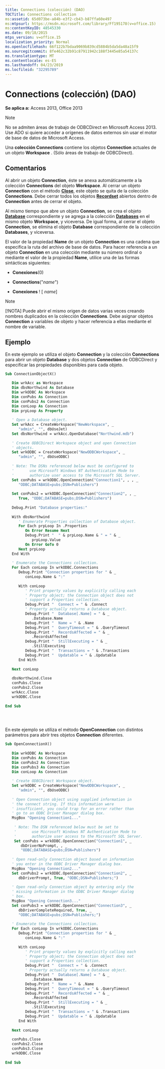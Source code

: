 ```yaml
---
title: Connections (colección) (DAO)
TOCTitle: Connections collection
ms:assetid: 65d073be-a84b-e3f2-cb43-b87ffa60e497
ms:mtpsurl: https://msdn.microsoft.com/library/Ff195178(v=office.15)
ms:contentKeyID: 48545330
ms.date: 09/18/2015
mtps_version: v=office.15
localization_priority: Normal
ms.openlocfilehash: 66f122b7bdaa9069b839cd5884b5da5da48a15f9
ms.sourcegitcommit: 8fe462c32b91c87911942c188f3445e85a54137c
ms.translationtype: MT
ms.contentlocale: es-ES
ms.lasthandoff: 04/23/2019
ms.locfileid: "32295789"
---
```

# <a name="connections-collection-dao"></a>Connections (colección) (DAO)

**Se aplica a:** Access 2013, Office 2013

> [!NOTE]
> No se admiten áreas de trabajo de ODBCDirect en Microsoft Access 2013. Use ADO si quiere acceder a orígenes de datos externos sin usar el motor de base de datos de Microsoft Access.

Una **colección Connections** contiene los objetos **Connection** actuales de un objeto **Workspace** . (Sólo áreas de trabajo de ODBCDirect).

## <a name="remarks"></a>Comentarios

Al abrir un objeto **Connection**, éste se anexa automáticamente a la colección **Connections** del objeto **Workspace**. Al cerrar un objeto **Connection** con el método **[Close](connection-close-method-dao.md)**, este objeto se quita de la colección **Connections**. Debe cerrar todos los objetos **[Recordset](recordset-object-dao.md)** abiertos dentro de **Connection** antes de cerrar el objeto.

Al mismo tiempo que abre un objeto **Connection**, se crea el objeto **[Database](database-object-dao.md)** correspondiente y se agrega a la colección **[Databases](databases-collection-dao.md)** en el mismo objeto **Workspace**, y viceversa. De igual forma, al cerrar el objeto **Connection**, se elimina el objeto **Database** correspondiente de la colección **Databases**, y viceversa.

El valor de la propiedad **Name** de un objeto **Connection** es una cadena que especifica la ruta del archivo de base de datos. Para hacer referencia a un objeto **Connection** en una colección mediante su número ordinal o mediante el valor de la propiedad **Name**, utilice una de las formas sintácticas siguientes:

- **Conexiones**(0)

- **Connections**("*name*")

- **Conexiones** \! \[ *name*\]


> [!NOTE]
> [!NOTA] Puede abrir el mismo origen de datos varias veces creando nombres duplicados en la colección **Connections**. Debe asignar objetos **Connection** a variables de objeto y hacer referencia a ellas mediante el nombre de variable.


## <a name="example"></a>Ejemplo

En este ejemplo se utiliza el objeto **Connection** y la colección **Connections** para abrir un objeto **Database** y dos objetos **Connection** de ODBCDirect y especificar las propiedades disponibles para cada objeto.

```vb 
Sub ConnectionObjectX() 
 
   Dim wrkAcc as Workspace 
   Dim dbsNorthwind As Database 
   Dim wrkODBC As Workspace 
   Dim conPubs As Connection 
   Dim conPubs2 As Connection 
   Dim conLoop As Connection 
   Dim prpLoop As Property 
 
   ' Open a Database object. 
   Set wrkAcc = CreateWorkspace("NewWorkspace", _ 
      "admin", "", dbUseJet) 
   Set dbsNorthwind = wrkAcc.OpenDatabase("Northwind.mdb") 
 
   ' Create ODBCDirect Workspace object and open Connection 
   ' objects. 
   Set wrkODBC = CreateWorkspace("NewODBCWorkspace", _ 
      "admin", "", dbUseODBC) 
       
   ' Note: The DSNs referenced below must be configured to  
   '       use Microsoft Windows NT Authentication Mode to  
   '       authorize user access to the Microsoft SQL Server. 
   Set conPubs = wrkODBC.OpenConnection("Connection1", , , _ 
      "ODBC;DATABASE=pubs;DSN=Publishers") 
       
   Set conPubs2 = wrkODBC.OpenConnection("Connection2", , _ 
      True, "ODBC;DATABASE=pubs;DSN=Publishers") 
 
   Debug.Print "Database properties:" 
 
   With dbsNorthwind 
      ' Enumerate Properties collection of Database object. 
      For Each prpLoop In .Properties 
         On Error Resume Next 
         Debug.Print "  " & prpLoop.Name & " = " & _ 
            prpLoop.Value 
         On Error GoTo 0 
      Next prpLoop 
   End With 
 
   ' Enumerate the Connections collection. 
   For Each conLoop In wrkODBC.Connections 
      Debug.Print "Connection properties for " & _ 
         conLoop.Name & ":" 
 
      With conLoop 
         ' Print property values by explicitly calling each 
         ' Property object; the Connection object does not 
         ' support a Properties collection. 
         Debug.Print "  Connect = " & .Connect 
         ' Property actually returns a Database object. 
         Debug.Print "  Database[.Name] = " & _ 
            .Database.Name 
         Debug.Print "  Name = " & .Name 
         Debug.Print "  QueryTimeout = " & .QueryTimeout 
         Debug.Print "  RecordsAffected = " & _ 
            .RecordsAffected 
         Debug.Print "  StillExecuting = " & _ 
            .StillExecuting 
         Debug.Print "  Transactions = " & .Transactions 
         Debug.Print "  Updatable = " & .Updatable 
      End With 
 
   Next conLoop 
 
   dbsNorthwind.Close 
   conPubs.Close 
   conPubs2.Close 
   wrkAcc.Close 
   wrkODBC.Close 
 
End Sub 
 
```

<br/>

En este ejemplo se utiliza el método **OpenConnection** con distintos parámetros para abrir tres objetos **Connection** diferentes.

```vb 
Sub OpenConnectionX() 
 
   Dim wrkODBC As Workspace 
   Dim conPubs As Connection 
   Dim conPubs2 As Connection 
   Dim conPubs3 As Connection 
   Dim conLoop As Connection 
 
   ' Create ODBCDirect Workspace object. 
   Set wrkODBC = CreateWorkspace("NewODBCWorkspace", _ 
      "admin", "", dbUseODBC) 
 
   ' Open Connection object using supplied information in  
   ' the connect string. If this information were  
   ' insufficient, you could trap for an error rather than  
   ' go to an ODBC Driver Manager dialog box. 
   MsgBox "Opening Connection1..." 
       
    ' Note: The DSN referenced below must be set to  
    '       use Microsoft Windows NT Authentication Mode to  
    '       authorize user access to the Microsoft SQL Server. 
    Set conPubs = wrkODBC.OpenConnection("Connection1", _ 
       dbDriverNoPrompt, , _ 
       "ODBC;DATABASE=pubs;DSN=Publishers") 
 
   ' Open read-only Connection object based on information  
   ' you enter in the ODBC Driver Manager dialog box. 
   MsgBox "Opening Connection2..." 
   Set conPubs2 = wrkODBC.OpenConnection("Connection2", _ 
      dbDriverPrompt, True, "ODBC;DSN=Publishers;") 
 
   ' Open read-only Connection object by entering only the  
   ' missing information in the ODBC Driver Manager dialog  
   ' box. 
   MsgBox "Opening Connection3..." 
   Set conPubs3 = wrkODBC.OpenConnection("Connection3", _ 
      dbDriverCompleteRequired, True, _ 
      "ODBC;DATABASE=pubs;DSN=Publishers;") 
 
   ' Enumerate the Connections collection. 
   For Each conLoop In wrkODBC.Connections 
      Debug.Print "Connection properties for " & _ 
         conLoop.Name & ":" 
 
      With conLoop 
         ' Print property values by explicitly calling each 
         ' Property object; the Connection object does not 
         ' support a Properties collection. 
         Debug.Print "  Connect = " & .Connect 
         ' Property actually returns a Database object. 
         Debug.Print "  Database[.Name] = " & _ 
            .Database.Name 
         Debug.Print "  Name = " & .Name 
         Debug.Print "  QueryTimeout = " & .QueryTimeout 
         Debug.Print "  RecordsAffected = " & _ 
            .RecordsAffected 
         Debug.Print "  StillExecuting = " & _ 
            .StillExecuting 
         Debug.Print "  Transactions = " & .Transactions 
         Debug.Print "  Updatable = " & .Updatable 
      End With 
 
   Next conLoop 
 
   conPubs.Close 
   conPubs2.Close 
   conPubs3.Close 
   wrkODBC.Close 
 
End Sub 
 
```

